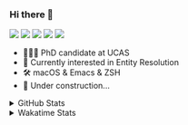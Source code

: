 ### Hi there 👋

[![](https://img.shields.io/badge/-Email-325180?logo=maildotru&logoColor=white&style=flat-square)](mailto:wang@tianshu.me)
[![](https://img.shields.io/badge/-GitHub-black?logo=GitHub&style=flat-square)](https://github.com/tshu-w)
[![](https://img.shields.io/badge/-Telegram-26a5e4?labelColor=fafafa&logo=telegram&style=flat-square)](https://t.me/tshu_w) 
[![](https://img.shields.io/badge/-Twitter-1da1f2?logo=Twitter&logoColor=white&style=flat-square)](https://twitter.com/tshu_w)
[![](https://komarev.com/ghpvc/?username=tshu-w&color=blueviolet&style=flat-square)]()



- 🧑🏻‍🎓 PhD candidate at UCAS
- 🔭 Currently interested in Entity Resolution
- 🛠 macOS & Emacs & ZSH
- 🚧 Under construction...

<details>

<summary>GitHub Stats</summary>

![Tianshu's GitHub stats](https://github-readme-stats.vercel.app/api?username=tshu-w&show_icons=true&theme=buefy&count_private=true)
  
</details>


<details>
  <summary>Wakatime Stats</summary>

  Currently, files accessed by tramp cannot be tracked by wakatime, see https://github.com/wakatime/wakatime-mode/issues/27
  <br>
  
<!--START_SECTION:waka-->
**I'm an Early 🐤** 

```text
🌞 Morning    20 commits     ██░░░░░░░░░░░░░░░░░░░░░░░   7.69% 
🌆 Daytime    148 commits    ██████████████░░░░░░░░░░░   56.92% 
🌃 Evening    86 commits     ████████░░░░░░░░░░░░░░░░░   33.08% 
🌙 Night      6 commits      ░░░░░░░░░░░░░░░░░░░░░░░░░   2.31%

```
📅 **I'm Most Productive on Tuesday** 

```text
Monday       52 commits     █████░░░░░░░░░░░░░░░░░░░░   20.0% 
Tuesday      58 commits     █████░░░░░░░░░░░░░░░░░░░░   22.31% 
Wednesday    24 commits     ██░░░░░░░░░░░░░░░░░░░░░░░   9.23% 
Thursday     36 commits     ███░░░░░░░░░░░░░░░░░░░░░░   13.85% 
Friday       25 commits     ██░░░░░░░░░░░░░░░░░░░░░░░   9.62% 
Saturday     43 commits     ████░░░░░░░░░░░░░░░░░░░░░   16.54% 
Sunday       22 commits     ██░░░░░░░░░░░░░░░░░░░░░░░   8.46%

```


📊 **This Week I Spent My Time On** 

```text
💬 Programming Languages: 
Emacs Lisp               23 hrs 23 mins      ████████████████░░░░░░░░░   65.25% 
sh                       7 hrs 12 mins       █████░░░░░░░░░░░░░░░░░░░░   20.1% 
Org                      4 hrs 43 mins       ███░░░░░░░░░░░░░░░░░░░░░░   13.19% 
Other                    23 mins             ░░░░░░░░░░░░░░░░░░░░░░░░░   1.07% 
Git                      4 mins              ░░░░░░░░░░░░░░░░░░░░░░░░░   0.21%

🔥 Editors: 
Emacs                    28 hrs 38 mins      ████████████████████░░░░░   79.9% 
Zsh                      7 hrs 12 mins       █████░░░░░░░░░░░░░░░░░░░░   20.1%

🐱‍💻 Projects: 
emacs                    23 hrs 37 mins      ████████████████░░░░░░░░░   65.89% 
Unknown Project          5 hrs 1 min         ███░░░░░░░░░░░░░░░░░░░░░░   14.01% 
Terminal                 3 hrs 40 mins       ██░░░░░░░░░░░░░░░░░░░░░░░   10.27% 
emacs-reformatter        1 hr 43 mins        █░░░░░░░░░░░░░░░░░░░░░░░░   4.81% 
universal_ie             1 hr 1 min          ░░░░░░░░░░░░░░░░░░░░░░░░░   2.84%

💻 Operating System: 
Mac                      34 hrs 36 mins      ████████████████████████░   96.52% 
Linux                    1 hr 14 mins        ░░░░░░░░░░░░░░░░░░░░░░░░░   3.48%

```

**I Mostly Code in Python** 

```text
Python                   6 repos             ████████░░░░░░░░░░░░░░░░░   31.58% 
JavaScript               3 repos             ████░░░░░░░░░░░░░░░░░░░░░   15.79% 
HTML                     2 repos             ██░░░░░░░░░░░░░░░░░░░░░░░   10.53% 
Emacs Lisp               2 repos             ██░░░░░░░░░░░░░░░░░░░░░░░   10.53% 
TeX                      2 repos             ██░░░░░░░░░░░░░░░░░░░░░░░   10.53%

```



 Last Updated on 29/10/2021
<!--END_SECTION:waka-->
</details>
